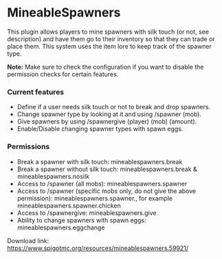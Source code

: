 # MineableSpawners

This plugin allows players to mine spawners with silk touch (or not, see description) and have them go to their inventory so that they can trade or place them. This system uses the item lore to keep track of the spawner type.

**Note:** Make sure to check the configuration if you want to disable the permission checks for certain features.

### Current features
- Define if a user needs silk touch or not to break and drop spawners.
- Change spawner type by looking at it and using /spawner (mob).
- Give spawners by using /spawnergive (player) (mob) (amount).
- Enable/Disable changing spawner types with spawn eggs.

### Permissions
- Break a spawner with silk touch: mineablespawners.break
- Break a spawner without silk touch: mineablespawners.break & mineablespawners.nosilk
- Access to /spawner (all mobs): mineablespawners.spawner
- Access to /spawner (specific mobs only, do not give the above permission): mineablespawners.spawner.<mob name>, for example mineablespawners.spawner.chicken
- Access to /spawnergive: mineablespawners.give
- Ability to change spawners with spawn eggs: mineablespawners.eggchange

Download link: https://www.spigotmc.org/resources/mineablespawners.59921/
